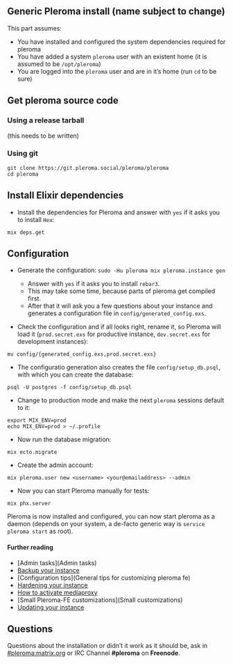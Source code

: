 ## Generic Pleroma install (name subject to change)

This part assumes:
- You have installed and configured the system dependencies required for pleroma
- You have added a system `pleroma` user with an existent home (it is assumed to be `/opt/pleroma`)
- You are logged into the `pleroma` user and are in it’s home (run `cd` to be sure)

## Get pleroma source code
### Using a release tarball

(this needs to be written)

### Using git
```shell
git clone https://git.pleroma.social/pleroma/pleroma
cd pleroma
```

## Install Elixir dependencies
* Install the dependencies for Pleroma and answer with `yes` if it asks you to install `Hex`:

```shell
mix deps.get
```

## Configuration
* Generate the configuration: `sudo -Hu pleroma mix pleroma.instance gen`
  * Answer with `yes` if it asks you to install `rebar3`.
  * This may take some time, because parts of pleroma get compiled first.
  * After that it will ask you a few questions about your instance and generates a configuration file in `config/generated_config.exs`.

* Check the configuration and if all looks right, rename it, so Pleroma will load it (`prod.secret.exs` for productive instance, `dev.secret.exs` for development instances):

```shell
mv config/{generated_config.exs,prod.secret.exs}
```

* The configuratio generation also creates the file `config/setup_db.psql`, with which you can create the database:

```shell
psql -U postgres -f config/setup_db.psql
```

* Change to production mode and make the next `pleroma` sessions default to it:

```shell
export MIX_ENV=prod
echo MIX_ENV=prod > ~/.profile
```

* Now run the database migration:

```shell
mix ecto.migrate
```

* Create the admin account:

```shell
mix pleroma.user new <username> <your@emailaddress> --admin
```

* Now you can start Pleroma manually for tests:

```shell
mix phx.server
```

Pleroma is now installed and configured, you can now start pleroma as a daemon (depends on your system, a de-facto generic way is ``service pleroma start`` as root).

#### Further reading

* [Admin tasks](Admin tasks)
* [Backup your instance](Backup-your-instance)
* [Configuration tips](General tips for customizing pleroma fe)
* [Hardening your instance](Hardening-your-instance)
* [How to activate mediaproxy](How-to-activate-mediaproxy)
* [Small Pleroma-FE customizations](Small customizations)
* [Updating your instance](Updating-your-instance)

## Questions

Questions about the installation or didn’t it work as it should be, ask in [#pleroma:matrix.org](https://matrix.heldscal.la/#/room/#freenode_#pleroma:matrix.org) or IRC Channel **#pleroma** on **Freenode**.
